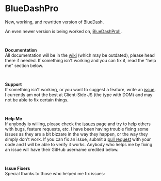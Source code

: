 # BlueDashPro
New, working, and rewritten version of [BlueDash](https://github.com/sykeben/BlueDash).   

An even newer version is being worked on, [BlueDashProII](https://github.com/sykben/BlueDashProII).

<br>

**Documentation**  
All documentation will be in the [wiki](https://github.com/sykeben/BlueDashPro/wiki) (which may be outdated), please head there if needed. If something isn't working and you can fix it, read the "help me" section below.   

<br>

**Support**  
If something isn't working, or you want to suggest a feature, write an [issue](https://github.com/sykeben/BlueDashPro/issues). I currently am not the best at Client-Side JS (the type with DOM) and may not be able to fix certain things.

<br>

**Help Me**  
If anybody is willing, please check the [issues](https://github.com/sykeben/BlueDashPro/issues) page and try to help others with bugs, feature requests, etc. I have been having trouble fixing some issues as they are a bit bizzare in the way they happen, or the way they simply don't work. If you can fix an issue, submit a [pull request](https://github.com/sykeben/BlueDashPro/pulls) with your code and I will be able to verify it works. Anybody who helps me by fixing an issue will have their GitHub username credited below.

<br>

**Issue Fixers**  
Special thanks to those who helped me fix issues:

